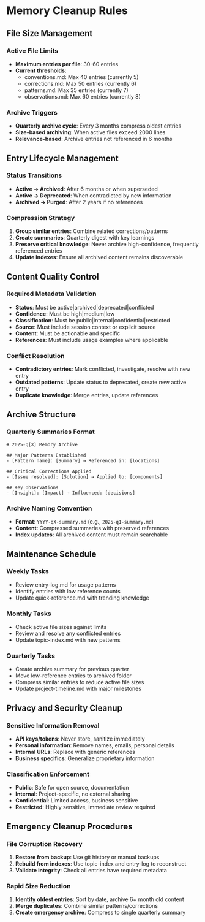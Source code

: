 # Memory Cleanup Rules

## File Size Management
### Active File Limits
- **Maximum entries per file**: 30-60 entries
- **Current thresholds**:
  - conventions.md: Max 40 entries (currently 5)
  - corrections.md: Max 50 entries (currently 6) 
  - patterns.md: Max 35 entries (currently 7)
  - observations.md: Max 60 entries (currently 8)

### Archive Triggers
- **Quarterly archive cycle**: Every 3 months compress oldest entries
- **Size-based archiving**: When active files exceed 2000 lines
- **Relevance-based**: Archive entries not referenced in 6 months

## Entry Lifecycle Management
### Status Transitions
- **Active → Archived**: After 6 months or when superseded
- **Active → Deprecated**: When contradicted by new information
- **Archived → Purged**: After 2 years if no references

### Compression Strategy
1. **Group similar entries**: Combine related corrections/patterns
2. **Create summaries**: Quarterly digest with key learnings
3. **Preserve critical knowledge**: Never archive high-confidence, frequently referenced entries
4. **Update indexes**: Ensure all archived content remains discoverable

## Content Quality Control
### Required Metadata Validation
- **Status**: Must be active|archived|deprecated|conflicted
- **Confidence**: Must be high|medium|low
- **Classification**: Must be public|internal|confidential|restricted
- **Source**: Must include session context or explicit source
- **Content**: Must be actionable and specific
- **References**: Must include usage examples where applicable

### Conflict Resolution
- **Contradictory entries**: Mark conflicted, investigate, resolve with new entry
- **Outdated patterns**: Update status to deprecated, create new active entry
- **Duplicate knowledge**: Merge entries, update references

## Archive Structure
### Quarterly Summaries Format
```
# 2025-Q[X] Memory Archive

## Major Patterns Established
- [Pattern name]: [Summary] → Referenced in: [locations]

## Critical Corrections Applied  
- [Issue resolved]: [Solution] → Applied to: [components]

## Key Observations
- [Insight]: [Impact] → Influenced: [decisions]
```

### Archive Naming Convention
- **Format**: `YYYY-qX-summary.md` (e.g., `2025-q1-summary.md`)
- **Content**: Compressed summaries with preserved references
- **Index updates**: All archived content must remain searchable

## Maintenance Schedule
### Weekly Tasks
- Review entry-log.md for usage patterns
- Identify entries with low reference counts
- Update quick-reference.md with trending knowledge

### Monthly Tasks
- Check active file sizes against limits
- Review and resolve any conflicted entries
- Update topic-index.md with new patterns

### Quarterly Tasks
- Create archive summary for previous quarter
- Move low-reference entries to archived folder
- Compress similar entries to reduce active file sizes
- Update project-timeline.md with major milestones

## Privacy and Security Cleanup
### Sensitive Information Removal
- **API keys/tokens**: Never store, sanitize immediately
- **Personal information**: Remove names, emails, personal details
- **Internal URLs**: Replace with generic references
- **Business specifics**: Generalize proprietary information

### Classification Enforcement
- **Public**: Safe for open source, documentation
- **Internal**: Project-specific, no external sharing
- **Confidential**: Limited access, business sensitive
- **Restricted**: Highly sensitive, immediate review required

## Emergency Cleanup Procedures
### File Corruption Recovery
1. **Restore from backup**: Use git history or manual backups
2. **Rebuild from indexes**: Use topic-index and entry-log to reconstruct
3. **Validate integrity**: Check all entries have required metadata

### Rapid Size Reduction
1. **Identify oldest entries**: Sort by date, archive 6+ month old content
2. **Merge duplicates**: Combine similar patterns/corrections
3. **Create emergency archive**: Compress to single quarterly summary
